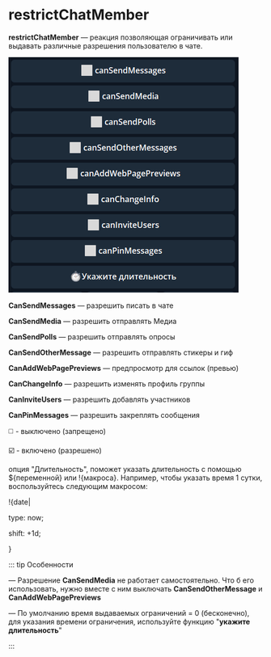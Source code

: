 # restrictChatMember
**restrictChatMember** — реакция позволяющая ограничивать или выдавать различные разрешения пользователю в чате.

![](./1.png)



**CanSendMessages** — разрешить писать в чате

**CanSendMedia** — разрешить отправлять Медиа

**CanSendPolls** — разрешить отправлять опросы

**CanSendOtherMessage** — разрешить отправлять стикеры и гиф

**CanAddWebPagePreviews** — предпросмотр для ссылок (превью)

**CanChangeInfo** — разрешить изменять профиль группы

**CanInviteUsers** — разрешить добавлять участников

**CanPinMessages** — разрешить закреплять сообщения

◻️ - выключено (запрещено)

☑️ - включено (разрешено)

опция "Длительность", поможет указать длительность с помощью ${переменной} или !{макроса}. Например, чтобы указать время 1 сутки, воспользуйтесь следующим макросом: 

!{date| 

 type: now;

 shift: +1d;

}

::: tip  Особенности

— Разрешение **CanSendMedia** не работает самостоятельно. Что б его использовать, нужно вместе с ним выключать **CanSendOtherMessage** и **CanAddWebPagePreviews**

— По умолчанию время выдаваемых ограничений = 0 (бесконечно), для указания времени ограничения, используйте функцию "**укажите длительность**"

:::



